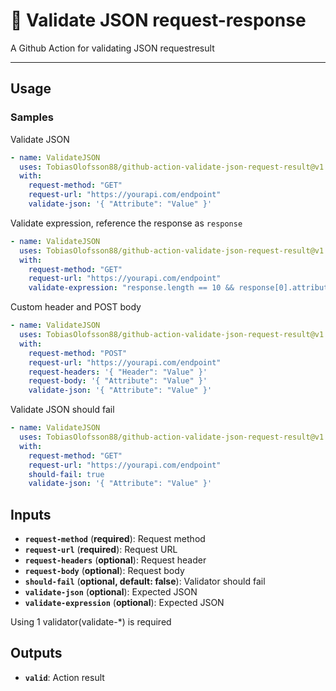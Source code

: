 # :wrench: Validate JSON request-response

A Github Action for validating JSON requestresult

<hr/>

## Usage

### Samples

Validate JSON

```yml
- name: ValidateJSON
  uses: TobiasOlofsson88/github-action-validate-json-request-result@v1.0.0
  with:
    request-method: "GET"
    request-url: "https://yourapi.com/endpoint"
    validate-json: '{ "Attribute": "Value" }'
```

Validate expression, reference the response as `response`

```yml
- name: ValidateJSON
  uses: TobiasOlofsson88/github-action-validate-json-request-result@v1.0.0
  with:
    request-method: "GET"
    request-url: "https://yourapi.com/endpoint"
    validate-expression: "response.length == 10 && response[0].attribute == 'value'"
```

Custom header and POST body

```yml
- name: ValidateJSON
  uses: TobiasOlofsson88/github-action-validate-json-request-result@v1.0.0
  with:
    request-method: "POST"
    request-url: "https://yourapi.com/endpoint"
    request-headers: '{ "Header": "Value" }'
    request-body: '{ "Attribute": "Value" }'
    validate-json: '{ "Attribute": "Value" }'
```

Validate JSON should fail

```yml
- name: ValidateJSON
  uses: TobiasOlofsson88/github-action-validate-json-request-result@v1.0.0
  with:
    request-method: "GET"
    request-url: "https://yourapi.com/endpoint"
    should-fail: true
    validate-json: '{ "Attribute": "Value" }'
```

## Inputs

- **`request-method`** (**required**): Request method
- **`request-url`** (**required**): Request URL
- **`request-headers`** (**optional**): Request header
- **`request-body`** (**optional**): Request body
- **`should-fail`** (**optional, default: false**): Validator should fail
- **`validate-json`** (**optional**): Expected JSON
- **`validate-expression`** (**optional**): Expected JSON

Using 1 validator(validate-\*) is required

## Outputs

- **`valid`**: Action result
